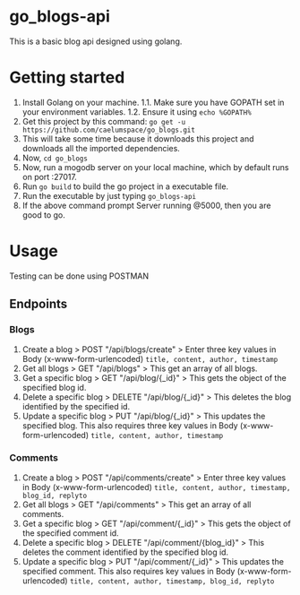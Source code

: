 # go_blogs-api
This is a basic blog api designed using golang.

# Getting started
1. Install Golang on your machine.
  1.1. Make sure you have GOPATH set in your environment variables.
  1.2. Ensure it using `echo %GOPATH%`
2. Get this project by this command: `go get -u https://github.com/caelumspace/go_blogs.git`
3. This will take some time because it downloads this project and downloads all the imported dependencies.
4. Now, `cd go_blogs`
5. Now, run a mogodb server on your local machine, which by default runs on port :27017.
6. Run `go build` to build the go project in a executable file.
7. Run the executable by just typing `go_blogs-api`
8. If the above command prompt Server running @5000, then you are good to go.

# Usage

Testing can be done using POSTMAN

## Endpoints
### Blogs
1. Create a blog > POST "/api/blogs/create" > Enter three key values in Body (x-www-form-urlencoded) `title, content, author, timestamp`
2. Get all blogs > GET "/api/blogs" > This get an array of all blogs.
3. Get a specific blog > GET "/api/blog/{_id}" > This gets the object of the specified blog id.
4. Delete a specific blog > DELETE "/api/blog/{_id}" > This deletes the blog identified by the specified id. 
5. Update a specific blog > PUT "/api/blog/{_id}" > This updates the specified blog. This also requires three key values in Body (x-www-form-urlencoded) `title, content, author, timestamp`

### Comments
1. Create a blog > POST "/api/comments/create" > Enter three key values in Body (x-www-form-urlencoded) `title, content, author, timestamp, blog_id, replyto`
2. Get all blogs > GET "/api/comments" > This get an array of all comments.
3. Get a specific blog > GET "/api/comment/{_id}" > This gets the object of the specified comment id.
4. Delete a specific blog > DELETE "/api/comment/{blog_id}" > This deletes the comment identified by the specified blog id. 
5. Update a specific blog > PUT "/api/comment/{_id}" > This updates the specified comment. This also requires key values in Body (x-www-form-urlencoded) `title, content, author, timestamp, blog_id, replyto`
